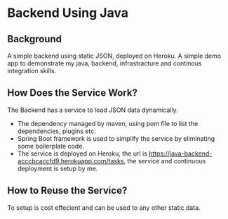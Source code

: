 # Backend Using Java 

## Background
A simple backend using static JSON, deployed on Heroku. A simple demo app to demonstrate my java, backend, infrastracture and continous integration skills. 

## How Does the Service Work? 
The Backend has a service to load JSON data dynamically. 
- The dependency managed by maven, using pom file to list the dependencies, plugins etc.
- Spring Boot framework is used to simplify the service by eliminating some boilerplate code.
- The service is deployed on Heroku, the url is https://java-backend-acccbcaccfd9.herokuapp.com/tasks, the service and continuous deployment is setup by me. 

## How to Reuse the Service?
To setup is cost effecient and can be used to any other static data. 

